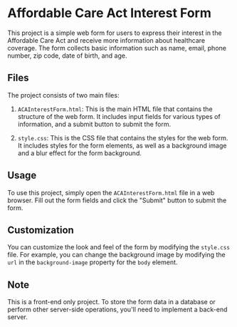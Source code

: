 # Affordable Care Act Interest Form

This project is a simple web form for users to express their interest in the Affordable Care Act and receive more information about healthcare coverage. The form collects basic information such as name, email, phone number, zip code, date of birth, and age.

## Files

The project consists of two main files:

1. `ACAInterestForm.html`: This is the main HTML file that contains the structure of the web form. It includes input fields for various types of information, and a submit button to submit the form.

2. `style.css`: This is the CSS file that contains the styles for the web form. It includes styles for the form elements, as well as a background image and a blur effect for the form background.

## Usage

To use this project, simply open the `ACAInterestForm.html` file in a web browser. Fill out the form fields and click the "Submit" button to submit the form.

## Customization

You can customize the look and feel of the form by modifying the `style.css` file. For example, you can change the background image by modifying the `url` in the `background-image` property for the `body` element.

## Note

This is a front-end only project. To store the form data in a database or perform other server-side operations, you'll need to implement a back-end server.